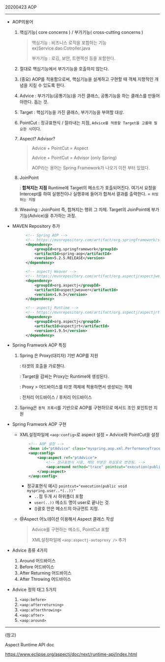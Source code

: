  20200423 AOP

---

+ AOP의용어

  1. 핵심기능( core concerns ) / 부가기능( cross-cutting concerns )

     > 핵심기능 : 비즈니스 로직을 포함하는 기능 ex)Service.dao.Cotroller.java
     >
     > 부가기능 : 로깅, 보안, 트랜잭션 등을 포함한다.

  2. 절대로 핵심기능에서 부가기능을 호출하지 않는다.

  3. (중요) AOP를 적용함으로써, 핵심기능을 설계하고 구현할 때 객체 지향적인 개념을 지킬 수 있도록 한다.

  4. Advice : 부가기능(공통기능)을 가진 클래스, 공통기능을 하는 클래스를 만들어야한다. 돕는 것.

  5. Target : 핵심기능을 가진 클래스, 부가기능을 부여할 대상.

  6. PointCut : 정규표현식 / 잘라내는 지점, `Advice를 적용할 Target을 고를때 필요한 식`이다.

  7. Aspect? Advisor?

     > Advice + PointCut = Aspect 
     >
     > Advice + PointCut = Advisor (only Spring)
     >
     > AOP라는 용어는 Spring Framework가 나오기 이전 부터 있었다. 

  8. JoinPoint

      : **합쳐지는 지점** Runtime에 Target의 메소드가 호출되어진다. 여기서 요청을 Intercept를 하여 실행전이나 실행후에 들어가 합쳐서 결과를 출력한다. = `위빙하는 지점`

  9. Weaving : JoinPoint 즉, 합쳐지는 행위 그 자체.  Target의 JoinPoint에 부가기능(Advice)을 추가하는 과정.



+ MAVEN Repository 추가

  ```xml
  		<!-- Spring AOP -->
  		<!-- https://mvnrepository.com/artifact/org.springframework/spring-aop -->
  		<dependency>
  			<groupId>org.springframework</groupId>
  			<artifactId>spring-aop</artifactId>
  			<version>5.2.5.RELEASE</version>
  		</dependency>
  
  		<!-- aspectj Weaver -->
  		<!-- https://mvnrepository.com/artifact/org.aspectj/aspectjweaver -->
  		<dependency>
  			<groupId>org.aspectj</groupId>
  			<artifactId>aspectjweaver</artifactId>
  			<version>1.9.5</version>
  		</dependency>
  
  		<!-- aspectj Runtime -->
  		<!-- https://mvnrepository.com/artifact/org.aspectj/aspectjrt -->
  		<dependency>
  			<groupId>org.aspectj</groupId>
  			<artifactId>aspectjrt</artifactId>
  			<version>1.9.5</version>
  		</dependency>
  ```




+ Spring Framwork AOP 특징

  1. Spring 은 Proxy(대리자) 기반 AOP를 지원

     : 타겟의 호출을 가로챈다.

     : Target을 감싸는 Proxy는 Runtime에 생성된다.

     : Proxy > 어드바이스를 타겟 객체에 적용하면서 생성되는 객체

     : 전처리 어드바이스 / 후처리 어드바이스

  2. Spring은 `동적 프록시`를 기반으로 AOP를 구현하므로 메서드 조인 포인트만 지원

+ Spring Framwork AOP 구현

  + XML설정파일에 `<aop:config>`로 aspect 설정 = Advice와 PointCut을 설정

    ```xml
    	<!-- AOP 설정 -->
    	<bean id="ptAdvice" class="myspring.aop.xml.PerformanceTraceAdvice"/>
    	<aop:config>
    		<aop:aspect ref="ptAdvice">
                <!-- 정규표현식 사용, 해당 부분은 화살표로 변경됨. -->
    			<aop:around method="trace" pointcut="execution(public void myspring.user..*(..))"/> 
    		</aop:aspect>
    	</aop:config>
    ```

    + 정규표현식 예시) `pointcut="execution(public void myspring.user..*(..))"`
      + `..`점 두개 시 하위폴더 포함
      + `user(..))` 메소드 명이 user로 끝나는 것.
      + ()괄호 안은 메소드의 아규먼트 지정.

  + @Aspect 어노테이션 이용해서 Aspect 클래스 작성 

    > Advice를 구현하는 메소드, PointCut 포함
    >
    >  XML설정파일에 `<aop:aspectj-autoproxy />` 추가

+ Advice 종류 4가지

  1. Around 어드바이스
  2. Before 어드바이스
  3.  After Returning 어드바이스
  4.  After Throwing 어드바이스

+ Advice 정의 태그 5가지

  1. `<aop:before>`
  2. `<aop:afterreturning>`
  3. `<aop:afterthrowing>`
  4. `<aop:after>`
  5. `<aop:around>`











---

(참고)

Aspect Runtime API doc

https://www.eclipse.org/aspectj/doc/next/runtime-api/index.html

